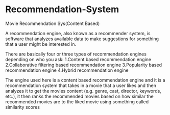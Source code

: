 # Recommendation-System
Movie Recommendation Sys(Content Based)

A recommendation engine, also known as a recommender system, 
is software that analyzes available data to make suggestions for something that a user might be interested in.

There are basically four or three types of recommendation engines depending on who you ask:
1.Content based recommendation engine
2.Collaborative filtering based recommendation engine
3.Popularity based recommendation engine
4.Hybrid recommendation engine

The engine used here is a content based recommendation engine and it is 
a recommendation system that takes in a movie that a user likes 
and then analyzes it to get the movies content (e.g. genre, cast, director, keywords, etc.), 
it then ranks the recommended movies based on how similar the recommended movies 
are to the liked movie using something called similarity scores
